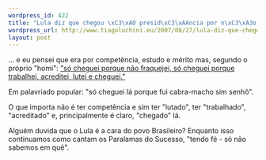```yaml
--- 
wordpress_id: 422
title: "Lula diz que chegou \xC3\xA0 presid\xC3\xAAncia por n\xC3\xA3o ter fraquejado"
wordpress_url: http://www.tiagoluchini.eu/2007/08/27/lula-diz-que-chegou-a-presidencia-por-nao-ter-fraquejado/
layout: post
---
```

... e eu pensei que era por competência, estudo e mérito mas, segundo o próprio "homi": ["só cheguei porque não fraquejei, só cheguei porque trabalhei, acreditei, lutei e cheguei."](http://www1.folha.uol.com.br/folha/brasil/ult96u323287.shtml)

Em palavriado popular: "só cheguei lá porque fui cabra-macho sim senhô".

O que importa não é ter competência e sim ter "lutado", ter "trabalhado", "acreditado" e, principalmente é claro, "chegado" lá.

Alguém duvida que o Lula é a cara do povo Brasileiro? Enquanto isso continuamos como cantam os Paralamas do Sucesso, "tendo fé - só não sabemos em quê".
